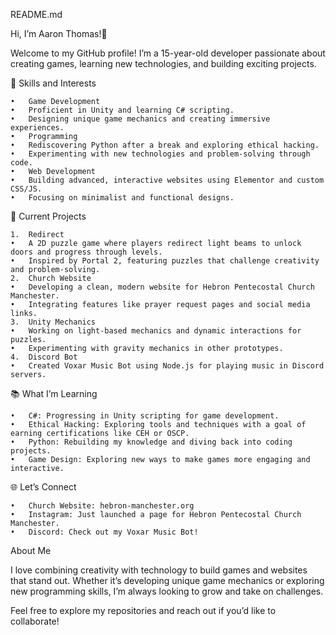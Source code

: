 README.md

Hi, I’m Aaron Thomas!👋

Welcome to my GitHub profile! I’m a 15-year-old developer passionate about creating games, learning new technologies, and building exciting projects.

🔧 Skills and Interests

	•	Game Development
	•	Proficient in Unity and learning C# scripting.
	•	Designing unique game mechanics and creating immersive experiences.
	•	Programming
	•	Rediscovering Python after a break and exploring ethical hacking.
	•	Experimenting with new technologies and problem-solving through code.
	•	Web Development
	•	Building advanced, interactive websites using Elementor and custom CSS/JS.
	•	Focusing on minimalist and functional designs.

🌟 Current Projects

	1.	Redirect
	•	A 2D puzzle game where players redirect light beams to unlock doors and progress through levels.
	•	Inspired by Portal 2, featuring puzzles that challenge creativity and problem-solving.
	2.	Church Website
	•	Developing a clean, modern website for Hebron Pentecostal Church Manchester.
	•	Integrating features like prayer request pages and social media links.
	3.	Unity Mechanics
	•	Working on light-based mechanics and dynamic interactions for puzzles.
	•	Experimenting with gravity mechanics in other prototypes.
	4.	Discord Bot
	•	Created Voxar Music Bot using Node.js for playing music in Discord servers.

📚 What I’m Learning

	•	C#: Progressing in Unity scripting for game development.
	•	Ethical Hacking: Exploring tools and techniques with a goal of earning certifications like CEH or OSCP.
	•	Python: Rebuilding my knowledge and diving back into coding projects.
	•	Game Design: Exploring new ways to make games more engaging and interactive.

🌐 Let’s Connect
 
	•	Church Website: hebron-manchester.org
	•	Instagram: Just launched a page for Hebron Pentecostal Church Manchester.
	•	Discord: Check out my Voxar Music Bot!

About Me

I love combining creativity with technology to build games and websites that stand out. Whether it’s developing unique game mechanics or exploring new programming skills, I’m always looking to grow and take on challenges.

Feel free to explore my repositories and reach out if you’d like to collaborate!

